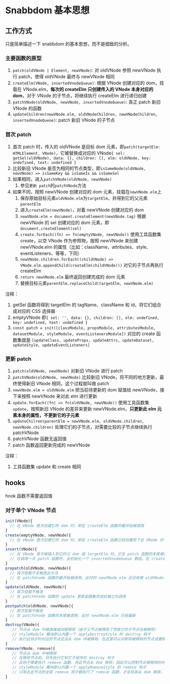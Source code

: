 # Snabbdom 基本思想

## 工作方式

只是简单描述一下 snabbdom 的基本思想，而不是细致的分析。

### 主要函数的原型

1. `patch(oldVNode | Element, newVNode)`: 对 oldVNode 参照 newVNode 执行 patch，使得 oldVNode 最终与 newVNode 相同
2. `createElm(VNode, insertedVnodeQueue)`: 根据 VNode 创建对应的 dom，挂载在 VNode.elm，**每次的 createElm 只创建传入的 VNode 本身对应的 dom**，对于 VNode 的子节点，将继续执行 createElm 进行递归创建
3. `patchVNode(oldVNode, newVNode, insertedVnodeQueue)`: 真正 patch 新旧 VNode 的函数
4. `updateChildren(newVNode.elm, oldVNodeChildren, newVNodeChildren, insertedVnodeQueue)`: patch 新旧 VNode 的子节点

### 首次 patch

1. 首次 patch 时，传入的 oldVNode 是目标 dom 元素，即`patch(targetElm: HTMLElement, VNode)`，它被替换成对应的 VNode`{ sel: getSel(oldVNode), data: {}, children: [], elm: oldVNode, key: undefined, text: undefined }`
2. 比较新旧 VNode 是否为相同的节点类型，即`isSameNode(oldVNode, newVNode) => isSameKey && isSameIs && isSameSel`
3. 如果相同，进入`patchVNode(oldVNode, newVNode)`
   1. 参见`更新 patch`的`patchVNode`方法
4. 如果不同，按照 newVNode 创建对应的 dom 元素，挂载在`newVNode.elm`上
   1. 保存原始目标元素`oldVNode.elm`为`targetElm`，并得到它的父元素`parentElm`
   2. 进入`createElm(newVNode)`，对着 newVNode 创建对应的 dom
   3. `newVNode.elm = document.createElement(newVNode.tag)` 根据 newVNode 的 sel 创建对应的 dom 元素，即`document.createElement(sel)`
   4. `create.forEach((fn) => fn(emptyVNode, newVNode))` 使用工具函数集 create，以空 VNode 作为参照物，按照 newVNode 来创建 newVNode.elm 的属性（比如：className、attributes、style、eventListeners、等等，下同）
   5. `newVNode.children.forEach((childVNode) => VNode.elm.appendChild(createElm(childVNode)))` 对它的子节点再执行 createElm
   6. `return newVNode.elm` 最终返回创建完成的 dom 元素
   7. 替换目标元素`parentElm.replaceChild(targetElm, newVNode.elm)`

注释：

1. getSel 函数将得到 targetElm 的 tagName、className 和 id，将它们组合成对应的 CSS 选择器
2. emptyVNode 即`{ sel: '', data: {}, children: [], elm: undefined, key: undefined, text: undefined }`
3. `const patch = init([classModule, propsModule, attributesModule, datasetModule, styleModule, eventListenersModule])` 对应的 create 函数集就是 `[updateClass, updateProps, updateAttrs, updateDataset, updateStyle, updateEventListeners]`

### 更新 patch

1. `patch(oldVNode, newVNode)` 对新旧 VNode 进行 patch
2. `patchVNode(oldVNode, newVNode)` 比较新旧 VNode，将不同的地方更新，最终使得新旧 VNode 相同，这个过程就叫做 patch
3. `newVNode.elm = oldVNode.elm` 把当前待更新的 dom 赋值给 newVNode，接下来按照 newVNode 来对此 elm 进行更新
4. `update.forEach((fn) => fn(oldVNode, newVNode))` 使用工具函数集 `update`，按照新旧 VNode 的差异来更新 newVNode.elm，**只更新此 elm 元素本身的属性，不更新它的子元素**
5. `updateChilren(parentElm = newVNode.elm, oldVNode.children, newVNode.children)` 处理它们的子节点，对需要比较的子节点继续执行 patchVNode
6. patchVNode 函数无返回值
7. patch 函数返回更新完成的 newVNode

注释：

1. 工具函数集 update 和 create 相同

## hooks

hook 函数不需要返回值

### 对于单个 VNode 节点

```JavaScript
init(VNode){
  // 在 VNode 首次创建它的 dom 时，即在 createElm 函数的最开始被调用
}
create(emptyVNode, newVNode){
  // 在 VNode 首次创建它的 dom 时，即在 createElm 函数已经创建完了此 VNode 的 dom 后被立刻调用
}
insert(VNode){
  // 在 VNode 首次被插入到它的父 dom 或 targetElm 时，它在 patch 函数的末尾被调用
  // 在调用一次 patch 函数时，会初始化一个 insertedVnodeQueue 数组，在 createElm 函数中会把带有 hook.insert 的 VNode push 进去，在 patch 函数的末尾会对 insertedVnodeQueue 里面的 VNode 依次执行它们的 insert 钩子
}
prepatch(oldVNode, newVNode){
  // 首次挂载不会触发此方法
  // 在 patchVnode 函数的最开始被调用，此时的 newVNode.elm 还没有被 oldVNode.elm 赋值
}
update(oldVNode, newVNode){
  // 首次挂载不触发
  // 在 patchVnode 函数的 update 更新函数集完成后被立刻调用
}
postpatch(oldVNode, newVNode){
  // 首次挂载不触发
  // 在 patchVnode 函数的末尾被调用，此时 newVNode.elm 已经最新
}
destroy(VNode){
   // 节点从 dom 中被直接或间接移除（由于父节点被移除了导致它的子节点也被移除）
   // styleModule 模块默认内置一个 applyDestroyStyle 的 destroy 钩子
   // 执行此钩子时对应的节点还没从 dom 中被移除，在这里可以对即将被移除的节点设置移除时的 style 样式，将由 applyDestroyStyle 函数应用设置的样式
}
remove(VNode, remove){
   // 节点从 dom 中被移除
   // 在移除节点前，将先执行它和它子组件的 destroy 钩子
   // 此钩子需要执行 remove 函数，将此节点从 dom 移除，因此可以控制节点被移除的时机或在移除前执行一些操作
   // styleModule 模块默认内置一个 applyRemoveStyle 的 remove 钩子
   // 只有在此节点的全部 remove 钩子都执行了 remove 函数，才会将其从 dom 移除，全部的 remove 钩子 = 来自全部模块的 remove 钩子们 + 节点自身的 remove 钩子，所以源码里 removeVnodes 函数的 `listeners = cbs.remove.length + 1;` 与 createRmCb 函数返回的函数的 `if (--listeners === 0) doRemoveNode` 相互对应，每次执行 remove 函数使得 listeners - 1，当 listeners 为 0 时才真正执行移除
}
```
